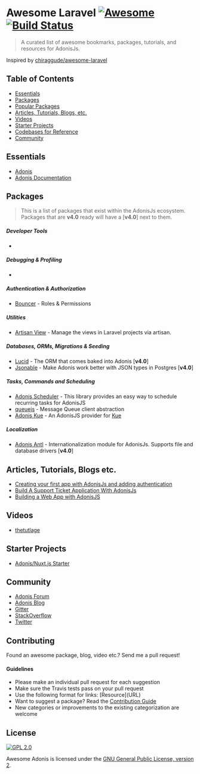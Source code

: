 # Awesome Laravel [![Awesome](https://cdn.rawgit.com/sindresorhus/awesome/d7305f38d29fed78fa85652e3a63e154dd8e8829/media/badge.svg)](https://github.com/sindresorhus/awesome) [![Build Status](https://img.shields.io/travis/chiraggude/awesome-adonis/master.svg?style=flat)](https://travis-ci.org/chiraggude/awesome-laravel)

> A curated list of awesome bookmarks, packages, tutorials, and resources for AdonisJs.

Inspired by [chiraggude/awesome-laravel](https://github.com/chiraggude/awesome-laravel)

## Table of Contents

- [Essentials](#essentials)
- [Packages](#packages)
- [Popular Packages](#popular-packages)
- [Articles, Tutorials, Blogs, etc.](#articles-tutorials-blogs-etc)
- [Videos](#videos)
- [Starter Projects](#starter-projects)
- [Codebases for Reference](#codebases-for-reference)
- [Community](#community)

## Essentials

* [Adonis](https://adonisjs.com)
* [Adonis Documentation](https://adonisjs.com/docs)

## Packages

> This is a list of packages that exist within the AdonisJs ecosystem. Packages that are __v4.0__ ready will have a [__v4.0__] next to them.

##### Developer Tools

* 

##### Debugging & Profiling
* 

##### Authentication & Authorization

* [Bouncer](https://github.com/JosephSilber/bouncer) - Roles & Permissions

##### Utilities

* [Artisan View](https://github.com/svenluijten/artisan-view) - Manage the views in Laravel projects via artisan.

##### Databases, ORMs, Migrations & Seeding

* [Lucid](https://github.com/adonisjs/adonis-lucid) - The ORM that comes baked into Adonis [__v4.0__]
* [Jsonable](https://github.com/watzon/adonis-jsonable) - Make Adonis work better with JSON types in Postgres [__v4.0__]

##### Tasks, Commands and Scheduling

* [Adonis Scheduler](https://github.com/nrempel/adonis-scheduler) - This library provides an easy way to schedule recurring tasks for AdonisJS
* [queuejs](https://github.com/DeSmart/queuejs) - Message Queue client abstraction
* [Adonis Kue](https://github.com/nrempel/adonis-kue) - An AdonisJS provider for [Kue](https://github.com/nrempel/adonis-kue)

##### Localization

* [Adonis Antl](https://github.com/adonisjs/adonis-antl) -  Internationalization module for AdonisJs. Supports file and database drivers [__v4.0__]

## Articles, Tutorials, Blogs etc.

* [Creating your first app with AdonisJs and adding authentication](https://auth0.com/blog/creating-your-first-app-with-adonisj-and-adding-authentication/)
* [Build A Support Ticket Application With AdonisJs](https://scotch.io/tutorials/build-a-support-ticket-application-with-adonisjs)
* [Building a Web App with AdonisJS](https://scotch.io/tutorials/building-a-web-app-with-adonisjs)

## Videos

* [thetutlage](https://www.youtube.com/user/tutlage)

## Starter Projects

* [Adonis/Nuxt.js Starter](https://github.com/nuxt-community/adonuxt-template)

## Community

* [Adonis Forum](https://forum.adonisjs.com/)
* [Adonis Blog](https://adonisjs.svbtle.com/)
* [Gitter](https://gitter.im/adonisjs/adonis-framework)
* [StackOverflow](https://stackoverflow.com/questions/tagged/adonis.js)
* [Twitter](https://twitter.com/adonis-framework)

## Contributing

Found an awesome package, blog, video etc.? Send me a pull request!

#### Guidelines

* Please make an individual pull request for each suggestion
* Make sure the Travis tests pass on your pull request
* Use the following format for links: \[Resource\]\(URL\)
* Want to suggest a package? Read the [Contribution Guide](https://github.com/watzon/awesome-adonis/blob/master/CONTRIBUTING.md)
* New categories or improvements to the existing categorization are welcome

## License

[![GPL 2.0](https://licensebuttons.net/l/GPL/2.0/88x62.png)](https://www.gnu.org/licenses/old-licenses/gpl-2.0.en.html)

Awesome Adonis is licensed under the [GNU General Public License, version 2](https://www.gnu.org/licenses/old-licenses/gpl-2.0.en.html).
